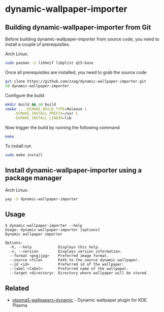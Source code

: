 # dynamic-wallpaper-importer


## Building dynamic-wallpaper-importer from Git

Before building dynamic-wallpaper-importer from source code, you need to install
a couple of prerequisites.

Arch Linux:

```sh
sudo pacman -S libheif libplist qt5-base
```

Once all prerequisites are installed, you need to grab the source code

```sh
git clone https://github.com/zzag/dynamic-wallpaper-importer.git
cd dynamic-wallpaper-importer
```

Configure the build

```sh
mkdir build && cd build
cmake .. -DCMAKE_BUILD_TYPE=Release \
    -DCMAKE_INSTALL_PREFIX=/usr \
    -DCMAKE_INSTALL_LIBDIR=lib
```

Now trigger the build by running the following command

```sh
make
```

To install run

```sh
sudo make install
```


## Install dynamic-wallpaper-importer using a package manager

Arch Linux:

```sh
yay -S dynamic-wallpaper-importer
```


## Usage

```
$ dynamic-wallpaper-importer --help
Usage: dynamic-wallpaper-importer [options]
Dynamic wallpaper importer

Options:
  -h, --help            Displays this help.
  -v, --version         Displays version information.
  --format <png|jpg>    Preferred image format.
  --source <file>       Path to the source dynamic wallpaper.
  --id <id>             Preferred id of the wallpaper.
  --label <label>       Preferred name of the wallpaper.
  --target <directory>  Directory where wallpaper will be stored.
```


## Related

* [plasma5-wallpapers-dynamic](https://github.com/zzag/plasma5-wallpapers-dynamic) -
  Dynamic wallpaper plugin for KDE Plasma
